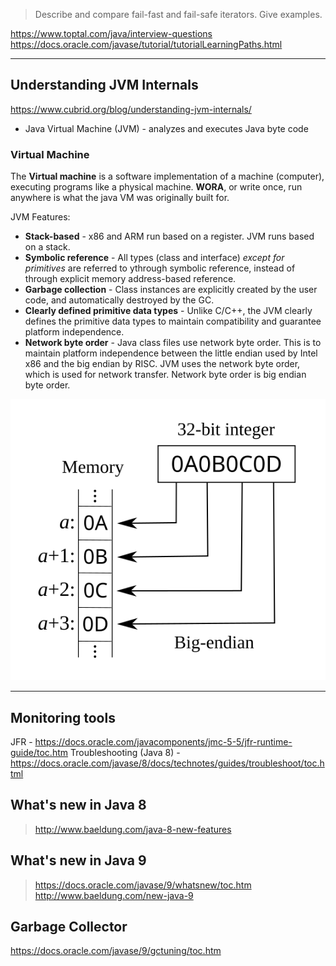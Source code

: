 > Describe and compare fail-fast and fail-safe iterators. Give examples.

https://www.toptal.com/java/interview-questions
https://docs.oracle.com/javase/tutorial/tutorialLearningPaths.html

---

## Understanding JVM Internals
https://www.cubrid.org/blog/understanding-jvm-internals/

* Java Virtual Machine (JVM) - analyzes and executes Java byte code

### Virtual Machine
The **Virtual machine** is a software implementation of a machine (computer), executing programs like a physical machine. **WORA**, or write once, run anywhere is what the java VM was originally built for. 

JVM Features:
* **Stack-based** - x86 and ARM run based on a register. JVM runs based on a stack.
* **Symbolic reference** - All types (class and interface) *except for primitives* are referred to ythrough symbolic reference, instead of through explicit memory address-based reference.
* **Garbage collection** - Class instances are explicitly created by the user code, and automatically destroyed by the GC.
* **Clearly defined primitive data types** - Unlike C/C++, the JVM clearly defines the primitive data types to maintain compatibility and guarantee platform independence.
* **Network byte order** - Java class files use network byte order. This is to maintain platform independence between the little endian used by Intel x86 and the big endian by RISC. JVM uses the network byte order, which is used for network transfer. Network byte order is big endian byte order.

![./Images/Big-Endian.svg](./Images/Big-Endian.svg)

---

## Monitoring tools
JFR - https://docs.oracle.com/javacomponents/jmc-5-5/jfr-runtime-guide/toc.htm
Troubleshooting (Java 8) - https://docs.oracle.com/javase/8/docs/technotes/guides/troubleshoot/toc.html

## What's new in Java 8
> http://www.baeldung.com/java-8-new-features

## What's new in Java 9
> https://docs.oracle.com/javase/9/whatsnew/toc.htm
> http://www.baeldung.com/new-java-9

## Garbage Collector
https://docs.oracle.com/javase/9/gctuning/toc.htm
